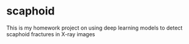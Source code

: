# scaphoid
This is my homework project on using deep learning models to detect scaphoid fractures in X-ray images

